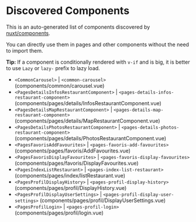 # Discovered Components

This is an auto-generated list of components discovered by [nuxt/components](https://github.com/nuxt/components).

You can directly use them in pages and other components without the need to import them.

**Tip:** If a component is conditionally rendered with `v-if` and is big, it is better to use `Lazy` or `lazy-` prefix to lazy load.

- `<CommonCarousel>` | `<common-carousel>` (components/common/carousel.vue)
- `<PagesDetailsInfosRestaurantComponent>` | `<pages-details-infos-restaurant-component>` (components/pages/details/InfosRestaurantComponent.vue)
- `<PagesDetailsMapRestaurantComponent>` | `<pages-details-map-restaurant-component>` (components/pages/details/MapRestaurantComponent.vue)
- `<PagesDetailsPhotosRestaurantComponent>` | `<pages-details-photos-restaurant-component>` (components/pages/details/PhotosRestaurantComponent.vue)
- `<PagesFavorisAddFavourites>` | `<pages-favoris-add-favourites>` (components/pages/favoris/AddFavourites.vue)
- `<PagesFavorisDisplayFavourites>` | `<pages-favoris-display-favourites>` (components/pages/favoris/DisplayFavourites.vue)
- `<PagesIndexListRestaurant>` | `<pages-index-list-restaurant>` (components/pages/index/listRestaurant.vue)
- `<PagesProfilDisplayHistory>` | `<pages-profil-display-history>` (components/pages/profil/DisplayHistory.vue)
- `<PagesProfilDisplayUserSettings>` | `<pages-profil-display-user-settings>` (components/pages/profil/DisplayUserSettings.vue)
- `<PagesProfilLogin>` | `<pages-profil-login>` (components/pages/profil/login.vue)
